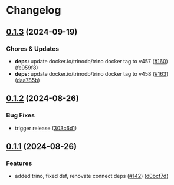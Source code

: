 # Changelog

## [0.1.3](https://github.com/miracum/util-images/compare/trino-v0.1.2...trino-v0.1.3) (2024-09-19)


### Chores & Updates

* **deps:** update docker.io/trinodb/trino docker tag to v457 ([#160](https://github.com/miracum/util-images/issues/160)) ([fe959f8](https://github.com/miracum/util-images/commit/fe959f81f00b14fd376ddf28ffb5be46d03dfd9f))
* **deps:** update docker.io/trinodb/trino docker tag to v458 ([#163](https://github.com/miracum/util-images/issues/163)) ([daa785b](https://github.com/miracum/util-images/commit/daa785bacdb8a198a94c4c8ad6f3ccc513f29e98))

## [0.1.2](https://github.com/miracum/util-images/compare/trino-v0.1.1...trino-v0.1.2) (2024-08-26)


### Bug Fixes

* trigger release ([303c6d1](https://github.com/miracum/util-images/commit/303c6d14c7fed0301bcce3872c71342e4fe45199))

## [0.1.1](https://github.com/miracum/util-images/compare/trino-v0.1.0...trino-v0.1.1) (2024-08-26)


### Features

* added trino, fixed dsf, renovate connect deps ([#142](https://github.com/miracum/util-images/issues/142)) ([d0bcf7d](https://github.com/miracum/util-images/commit/d0bcf7d6e303eae01c9ed8011e57941887a9c99f))
